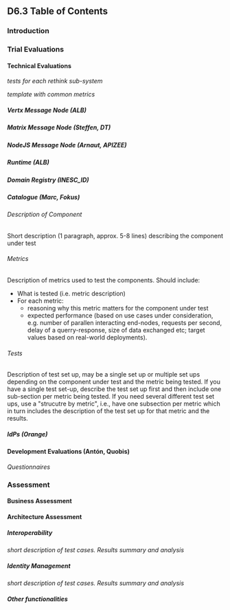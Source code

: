 ## D6.3 Table of Contents

### Introduction

### Trial Evaluations

#### Technical Evaluations

*tests for each rethink sub-system*

*template with common metrics*

##### Vertx Message Node (ALB)

##### Matrix Message Node (Steffen, DT)

##### NodeJS Message Node (Arnaut, APIZEE)

##### Runtime (ALB)

##### Domain Registry (INESC_ID)

##### Catalogue (Marc, Fokus)
###### Description of Component
Short description (1 paragraph, approx. 5-8 lines) describing the component under test
###### Metrics
Description of metrics used to test the components.  Should include:
  * What is tested (i.e. metric description)
  * For each metric:
    * reasoning why this metric matters for the component under test
    * expected performance (based on use cases under consideration, e.g. number of parallen interacting end-nodes, requests per second, delay of a querry-response, size of data exchanged etc; target values based on real-world deployments).

###### Tests
Description of test set up, may be a single set up or multiple set ups depending on the component under test and the metric being tested.
If you have a single test set-up, describe the test set up first and then include one sub-section per metric being tested.  If you need several different test set ups, use a "strucutre by metric", i.e., have one subsection per metric which in turn includes the description of the test set up for that metric and the results.

##### IdPs (Orange)

#### Development Evaluations (Antón, Quobis)

*Questionnaires*

### Assessment

#### Business Assessment

#### Architecture Assessment

##### Interoperability

*short description of test cases. Results summary and analysis*

##### Identity Management

*short description of test cases. Results summary and analysis*

##### Other functionalities
